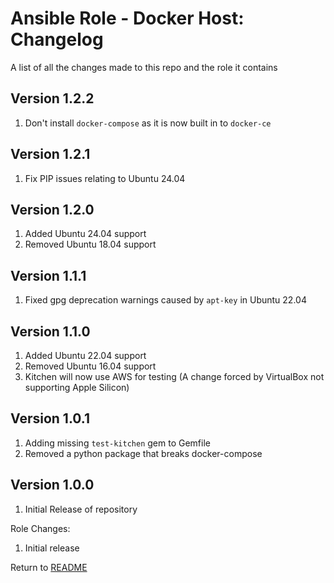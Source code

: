 Ansible Role - Docker Host: Changelog
=====================================
A list of all the changes made to this repo and the role it contains

Version 1.2.2
-------------

1. Don't install `docker-compose` as it is now built in to `docker-ce`

Version 1.2.1
-------------

1. Fix PIP issues relating to Ubuntu 24.04

Version 1.2.0
-------------

1. Added Ubuntu 24.04 support
2. Removed Ubuntu 18.04 support

Version 1.1.1
-------------

1. Fixed gpg deprecation warnings caused by `apt-key` in Ubuntu 22.04

Version 1.1.0
-------------

1. Added Ubuntu 22.04 support
2. Removed Ubuntu 16.04 support
3. Kitchen will now use AWS for testing (A change forced by VirtualBox not supporting Apple Silicon)

Version 1.0.1
-------------

1. Adding missing `test-kitchen` gem to Gemfile
2. Removed a python package that breaks docker-compose

Version 1.0.0
-------------

1. Initial Release of repository

Role Changes:

1. Initial release

Return to [README](README.md)

